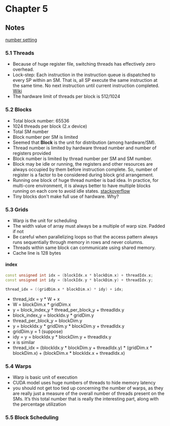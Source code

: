 # Chapter 5
## Notes
[number setting](https://zhuanlan.zhihu.com/p/84511202)
### 5.1 Threads
* Because of huge register file, switching threads has effectively zero overhead.
* Lock-step: Each instruction in the instruction queue is dispatched to every SP within an SM. That is, 
all SP execute the same instruction at the same time. No next instruction until current instruction completed. [Wiki](https://en.wikipedia.org/wiki/Lockstep_(computing))
* The hardware limit of threads per block is 512/1024
### 5.2 Blocks
* Total block number: 65536
* 1024 threads per block (2.x device)
* Total SM number
* Block number per SM is limited
* Seemed that **Block** is the unit for distribution (among hardware/SM).
* Thread number is limited by hardware thread number and number of registers provided
* Block number is limited by thread number per SM and SM number.
* Block may be idle or running, the registers and other resources are always occupied by them before instruction complete. So, number of register is a factor to be considered during block grid arrangement.
* Running one block of huge thread number is bad idea. In practice, for multi-core environment, it is always better to have multiple blocks running on each core to avoid idle states. [stackoverflow](https://stackoverflow.com/questions/40465633/why-smaller-block-size-same-overall-thread-count-exposes-more-parallelism)
* Tiny blocks don't make full use of hardware. Why?
### 5.3 Grids
* Warp is the unit for scheduling
* The width value of array must always be a multiple of warp size. Padded if not
* Be careful when parallelizing loops so that the access pattern always runs sequentially through memory in rows and never columns.
* Threads within same block can communicate using shared memory.
* Cache line is 128 bytes
#### index
```cpp
const unsigned int idx = (blockIdx.x * blockDim.x) + threadIdx.x;
const unsigned int idy = (blockIdx.y * blockDim.y) + threadIdx.y;

thread_idx = ((gridDim.x * blockDim.x) * idy) + idx;
```
* thread_idx = y * W + x
* W = blockDim.x * gridDim.x
* y = block_index_y * thread_per_block_y + threadIdx.y
* block_index_y = blockIdx.y * gridDim.y
* thread_per_block_y = blockDim.y
* y = blockIdx.y * gridDim.y * blockDim.y + threadIdx.y
* gridDim.y = 1 (suppose)
* idy = y = blockIdx.y * blockDim.y + threadIdx.y
* x is similar
* thread_idx = (blockIdx.y * blockDim.y + threadIdx.y) * (gridDim.x * blockDim.x) + (blockDim.x * blockIdx.x + threadIdx.x)
### 5.4 Warps
* Warp is basic unit of execution
* CUDA model uses huge numbers of threads to hide memory latency
* you should not get too tied up concerning the number of warps, as they are really just
  a measure of the overall number of threads present on the SMs. It’s this total number that is really the interesting part, along with the percentage
  utilization
### 5.5 Block Scheduling

